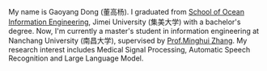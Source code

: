 My name is Gaoyang Dong (董高杨). I graduated from [School of Ocean Information Engineering](https://ie.jmu.edu.cn/), Jimei University (集美大学) with a bachelor's degree. Now, I'm currently a master's student in information engineering at Nanchang University (南昌大学), supervised by [Prof.Minghui Zhang](https://teacher.ncu.edu.cn/publish/090909/). My research interest includes Medical Signal Processing, Automatic Speech Recognition and Large Language Model.




